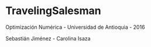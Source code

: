 # TravelingSalesman
Optimización Numérica - Universidad de Antioquia - 2016

Sebastián Jiménez - Carolina Isaza
